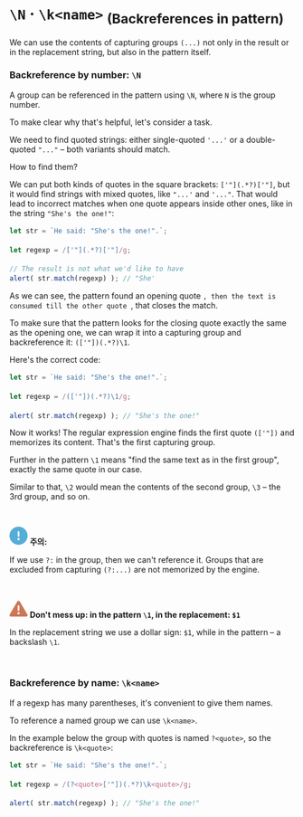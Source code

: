 `\N` · `\k<name>` <sub>(Backreferences in pattern)</sub>
==========================================

We can use the contents of capturing groups `(...)` not only in the result or in the replacement string, but also in the pattern itself.

### Backreference by number: `\N`
A group can be referenced in the pattern using `\N`, where `N` is the group number.

To make clear why that's helpful, let's consider a task.

We need to find quoted strings: either single-quoted `'...'` or a double-quoted `"..."` – both variants should match.

How to find them?

We can put both kinds of quotes in the square brackets: `['"](.*?)['"]`, but it would find strings with mixed quotes, like `"...'` and `'..."`. That would lead to incorrect matches when one quote appears inside other ones, like in the string `"She's the one!"`:
```javascript
let str = `He said: "She's the one!".`;

let regexp = /['"](.*?)['"]/g;

// The result is not what we'd like to have
alert( str.match(regexp) ); // "She'
```

As we can see, the pattern found an opening quote `, then the text is consumed till the other quote `, that closes the match.

To make sure that the pattern looks for the closing quote exactly the same as the opening one, we can wrap it into a capturing group and backreference it: `(['"])(.*?)\1`.

Here's the correct code:
```javascript
let str = `He said: "She's the one!".`;

let regexp = /(['"])(.*?)\1/g;

alert( str.match(regexp) ); // "She's the one!"
```

Now it works! The regular expression engine finds the first quote `(['"])` and memorizes its content. That's the first capturing group.

Further in the pattern `\1` means "find the same text as in the first group", exactly the same quote in our case.

Similar to that, `\2` would mean the contents of the second group, `\3` – the 3rd group, and so on.

<br />

<img src="../../images/commons/icons/circle-exclamation-solid.svg" /> **주의:**

If we use `?:` in the group, then we can't reference it. Groups that are excluded from capturing `(?:...)` are not memorized by the engine.

<br />

<img src="../../images/commons/icons/triangle-exclamation-solid.svg" /> **Don't mess up: in the pattern `\1`, in the replacement: `$1`**

In the replacement string we use a dollar sign: `$1`, while in the pattern – a backslash `\1`.

<br />

### Backreference by name: `\k<name>`
If a regexp has many parentheses, it's convenient to give them names.

To reference a named group we can use `\k<name>`.

In the example below the group with quotes is named `?<quote>`, so the backreference is `\k<quote>`:
```javascript
let str = `He said: "She's the one!".`;

let regexp = /(?<quote>['"])(.*?)\k<quote>/g;

alert( str.match(regexp) ); // "She's the one!"
```
